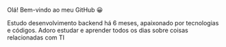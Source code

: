 Olá! Bem-vindo ao meu GitHub 😀

Estudo desenvolvimento backend há 6 meses, apaixonado por tecnologias e códigos. Adoro estudar e aprender todos os dias sobre coisas relacionadas com TI
